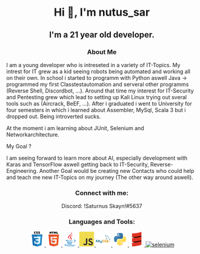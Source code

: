 <h1 align="center">Hi 👋, I'm nutus_sar</h1>
<h2 align="center">I'm a 21 year old developer.</h3>
<section>
<h3 align="center">About Me</h3>
  I am a young developer who is intreseted in a variety of IT-Topics.
  My intrest for IT grew as a kid seeing robots being automated and working all on their own.
  In school i started to programm with Python aswell Java -> programmed my first Classtestautomation and serveral other programms (Reverse Shell, Discordbot, ...).
  Around that time my interest for IT-Security and Pentesting grew which lead to setting up Kali Linux trying out sveral tools such as (Aircrack, BeEF, ...).
  After i graduated i went to University for four semesters in which i learned about Assembler, MySql, Scala 3 but i dropped out. Being introverted sucks.
  
  At the moment i am learning about JUnit, Selenium and Networkarchitecture.
  
  <p> My Goal ?</p>
  I am seeing forward to learn more about AI, especially development with Karas and TensorFlow aswell getting back to IT-Security, Reverse-Engineering.
  Another Goal would be creating new Contacts who could help and teach me new IT-Topics on my journey (The other way around aswell).   
</section>

<h3 align="center">Connect with me:</h3>
<p align="center">
  Discord: !Saturnus Skayn!#5637
</p>

<h3 align="center">Languages and Tools:</h3>
<p align="center"> <a href="https://www.w3schools.com/css/" target="_blank" rel="noreferrer"> <img src="https://raw.githubusercontent.com/devicons/devicon/master/icons/css3/css3-original-wordmark.svg" alt="css3" width="40" height="40"/> </a> <a href="https://www.w3.org/html/" target="_blank" rel="noreferrer"> <img src="https://raw.githubusercontent.com/devicons/devicon/master/icons/html5/html5-original-wordmark.svg" alt="html5" width="40" height="40"/> </a> <a href="https://www.java.com" target="_blank" rel="noreferrer"> <img src="https://raw.githubusercontent.com/devicons/devicon/master/icons/java/java-original.svg" alt="java" width="40" height="40"/> </a> <a href="https://developer.mozilla.org/en-US/docs/Web/JavaScript" target="_blank" rel="noreferrer"> <img src="https://raw.githubusercontent.com/devicons/devicon/master/icons/javascript/javascript-original.svg" alt="javascript" width="40" height="40"/> </a> <a href="https://www.mysql.com/" target="_blank" rel="noreferrer"> <img src="https://raw.githubusercontent.com/devicons/devicon/master/icons/mysql/mysql-original-wordmark.svg" alt="mysql" width="40" height="40"/> </a> <a href="https://www.python.org" target="_blank" rel="noreferrer"> <img src="https://raw.githubusercontent.com/devicons/devicon/master/icons/python/python-original.svg" alt="python" width="40" height="40"/> </a> <a href="https://www.scala-lang.org" target="_blank" rel="noreferrer"> <img src="https://raw.githubusercontent.com/devicons/devicon/master/icons/scala/scala-original.svg" alt="scala" width="40" height="40"/> </a> <a href="https://www.selenium.dev" target="_blank" rel="noreferrer"> <img src="https://raw.githubusercontent.com/detain/svg-logos/780f25886640cef088af994181646db2f6b1a3f8/svg/selenium-logo.svg" alt="selenium" width="40" height="40"/> </a> </p>

